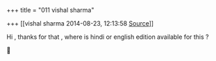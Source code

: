 +++
title = "011 vishal sharma"

+++
[[vishal sharma	2014-08-23, 12:13:58 [Source](https://groups.google.com/g/samskrita/c/3icHt2bK7Hk)]]



  
Hi , thanks for that , where is hindi or english edition available for this ?  



